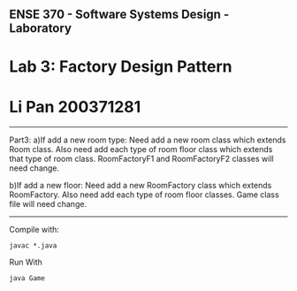 ## ENSE 370 - Software Systems Design - Laboratory

# Lab 3: Factory Design Pattern
# Li Pan 200371281


---
Part3:
a)If add a new room type:
Need add a new room class which extends Room class. Also need add each type of room floor class which extends that type of room class.
RoomFactoryF1 and RoomFactoryF2 classes will need change.


b)If add a new floor:
Need add a new RoomFactory class which extends RoomFactory. Also need add each type of room floor classes.
Game class file will need change.



---

Compile with:

```
javac *.java
```

Run With

```
java Game
```